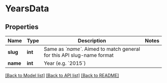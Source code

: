 # YearsData

## Properties
Name | Type | Description | Notes
------------ | ------------- | ------------- | -------------
**slug** | **int** | Same as *&#x60;name&#x60;*. Aimed to match general for this API slug-name format | 
**name** | **int** | Year (e.g. &#x60;2015&#x60;) | 

[[Back to Model list]](../../README.md#documentation-for-models) [[Back to API list]](../../README.md#documentation-for-api-endpoints) [[Back to README]](../../README.md)

